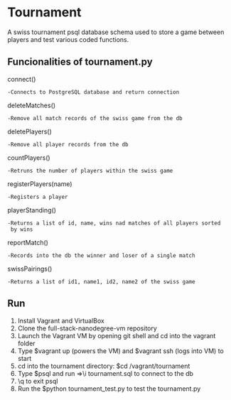 ﻿# Tournament

A swiss tournament psql database schema used to store a game between players and test various coded functions.

## Funcionalities of tournament.py
connect()

    -Connects to PostgreSQL database and return connection

deleteMatches()

    -Remove all match records of the swiss game from the db

deletePlayers()

    -Remove all player records from the db

countPlayers()

    -Retruns the number of players within the swiss game

registerPlayers(name)

    -Registers a player

playerStanding()

    -Returns a list of id, name, wins nad matches of all players sorted
     by wins

reportMatch()

    -Records into the db the winner and loser of a single match

swissPairings()

    -Returns a list of id1, name1, id2, name2 of the swiss game

## Run

1. Install Vagrant and VirtualBox
2. Clone the full-stack-nanodegree-vm repository
3. Launch the Vagrant VM by opening git shell and cd into the vagrant folder
4. Type $vagrant up (powers the VM) and $vagrant ssh (logs into VM) to start
5. cd into the tournament directory: $cd /vagrant/tournament
6. Type $psql and run =>\i tournament.sql to connect to the db
7. \q to exit psql
8. Run the $python tournament_test.py to test the tournament.py